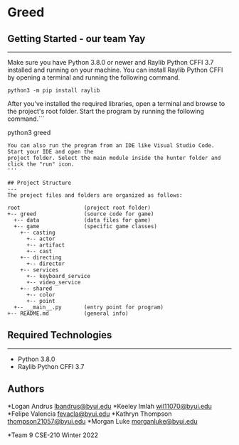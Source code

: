 # Greed

## Getting Started - our team Yay
---
Make sure you have Python 3.8.0 or newer and Raylib Python CFFI 3.7 installed and running on your machine. You can install Raylib Python CFFI by opening a terminal and running the following command.
```
python3 -m pip install raylib
```
After you've installed the required libraries, open a terminal and browse to the project's root folder. Start the program by running the following command.```

python3 greed 
```
You can also run the program from an IDE like Visual Studio Code. Start your IDE and open the 
project folder. Select the main module inside the hunter folder and click the "run" icon.
'''

## Project Structure
---
The project files and folders are organized as follows:

root                    (project root folder)
+-- greed               (source code for game)
  +-- data              (data files for game)
  +-- game              (specific game classes)
    +-- casting
      +-- actor       
      +-- artifact
      +-- cast
    +-- directing
      +-- director
    +-- services
      +-- keyboard_service
      +-- video_service
    +-- shared
      +-- color
      +-- point
  +-- __main__.py       (entry point for program)
+-- README.md           (general info)
```

## Required Technologies
---
* Python 3.8.0
* Raylib Python CFFI 3.7

## Authors
*Logan Andrus lbandrus@byui.edu
*Keeley Imlah wil11070@byui.edu
*Felipe Valencia fevacla@byui.edu
*Kathryn Thompson thompson21057@byui.edu
*Morgan Luke morganluke@byui.edu

*Team 9 CSE-210 Winter 2022

